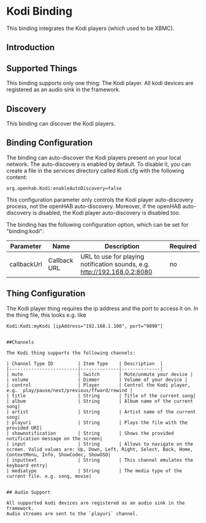 # Kodi Binding

This binding integrates the Kodi players (which used to be XBMC).

## Introduction


## Supported Things

This binding supports only one thing: The Kodi player. All kodi devices are registered as an audio sink in the framework.


## Discovery

This binding can discover the Kodi players. 

## Binding Configuration

The binding can auto-discover the Kodi players present on your local network. The auto-discovery is enabled by default. To disable it, you can create a file in the services directory called Kodi.cfg with the following content:

```
org.openhab.Kodi:enableAutoDiscovery=false
```

This configuration parameter only controls the Kodi player auto-discovery process, not the openHAB auto-discovery. Moreover, if the openHAB auto-discovery is disabled, the Kodi player auto-discovery is disabled too.

The binding has the following configuration option, which can be set for "binding:kodi":

| Parameter | Name    | Description  | Required |
|-----------------|------------------------|--------------|------------ |
| callbackUrl | Callback URL | URL to use for playing notification sounds, e.g. http://192.168.0.2:8080 | no |


## Thing Configuration

The Kodi player thing requires the ip address and the port to access it on. 
In the thing file, this looks e.g. like
```
Kodi:Kodi:myKodi [ipAddress="192.168.1.100", port="9090"]


##Channels

The Kodi thing supports the following channels:

| Channel Type ID         | Item Type    | Description  |
|-------------------------|--------------|--------------|
| mute                    | Switch       | Mute/unmute your device |
| volume                  | Dimmer       | Volume of your device |
| control                 | Player       | Control the Kodi player, e.g.  play/pause/next/previous/ffward/rewind |
| title                   | String       | Title of the current song|
| album                   | String       | Album name of the current song|
| artist                  | String       | Artist name of the current song|
| playuri                 | String       | Plays the file with the provided URI|
| shownotification        | String       | Shows the provided notification message on the screen|
| input                   | String       | Allows to navigate on the screen. Valid values are: Up, Down, Left, Right, Select, Back, Home, ContextMenu, Info, ShowCodec, ShowOSD|
| inputtext               | String       | This channel emulates the keyboard entry|
| mediatype               | String       | The media type of the current file. e.g. song, movie| 


## Audio Support

All supported kodi devices are registered as an audio sink in the framework.
Audio streams are sent to the `playuri` channel.
